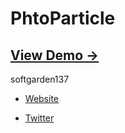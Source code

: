 PhtoParticle
============

## [View Demo &rarr;](http://softgarden137.server-shared.com/samples/PhotoParticle/SilverlightPagePhotoParticle.html)

softgarden137

- [Website](http://blog.goo.ne.jp/softgarden137)

- [Twitter](http://twitter.com/FutureWidgetLab)
